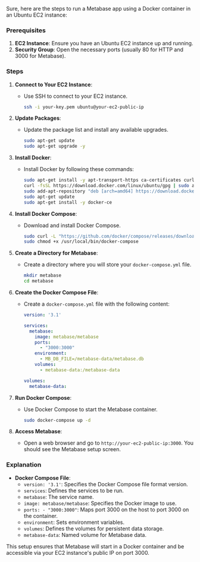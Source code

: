 Sure, here are the steps to run a Metabase app using a Docker container in an Ubuntu EC2 instance:

### Prerequisites
1. **EC2 Instance**: Ensure you have an Ubuntu EC2 instance up and running.
2. **Security Group**: Open the necessary ports (usually 80 for HTTP and 3000 for Metabase).

### Steps

1. **Connect to Your EC2 Instance**:
   - Use SSH to connect to your EC2 instance.
     ```bash
     ssh -i your-key.pem ubuntu@your-ec2-public-ip
     ```

2. **Update Packages**:
   - Update the package list and install any available upgrades.
     ```bash
     sudo apt-get update
     sudo apt-get upgrade -y
     ```

3. **Install Docker**:
   - Install Docker by following these commands:
     ```bash
     sudo apt-get install -y apt-transport-https ca-certificates curl software-properties-common
     curl -fsSL https://download.docker.com/linux/ubuntu/gpg | sudo apt-key add -
     sudo add-apt-repository "deb [arch=amd64] https://download.docker.com/linux/ubuntu $(lsb_release -cs) stable"
     sudo apt-get update
     sudo apt-get install -y docker-ce
     ```

4. **Install Docker Compose**:
   - Download and install Docker Compose.
     ```bash
     sudo curl -L "https://github.com/docker/compose/releases/download/1.29.2/docker-compose-$(uname -s)-$(uname -m)" -o /usr/local/bin/docker-compose
     sudo chmod +x /usr/local/bin/docker-compose
     ```

5. **Create a Directory for Metabase**:
   - Create a directory where you will store your `docker-compose.yml` file.
     ```bash
     mkdir metabase
     cd metabase
     ```

6. **Create the Docker Compose File**:
   - Create a `docker-compose.yml` file with the following content:
     ```yaml
     version: '3.1'

     services:
       metabase:
         image: metabase/metabase
         ports:
           - "3000:3000"
         environment:
           - MB_DB_FILE=/metabase-data/metabase.db
         volumes:
           - metabase-data:/metabase-data

     volumes:
       metabase-data:
     ```

7. **Run Docker Compose**:
   - Use Docker Compose to start the Metabase container.
     ```bash
     sudo docker-compose up -d
     ```

8. **Access Metabase**:
   - Open a web browser and go to `http://your-ec2-public-ip:3000`. You should see the Metabase setup screen.

### Explanation

- **Docker Compose File**:
  - `version: '3.1'`: Specifies the Docker Compose file format version.
  - `services`: Defines the services to be run.
  - `metabase`: The service name.
  - `image: metabase/metabase`: Specifies the Docker image to use.
  - `ports: - "3000:3000"`: Maps port 3000 on the host to port 3000 on the container.
  - `environment`: Sets environment variables.
  - `volumes`: Defines the volumes for persistent data storage.
  - `metabase-data`: Named volume for Metabase data.

This setup ensures that Metabase will start in a Docker container and be accessible via your EC2 instance's public IP on port 3000.